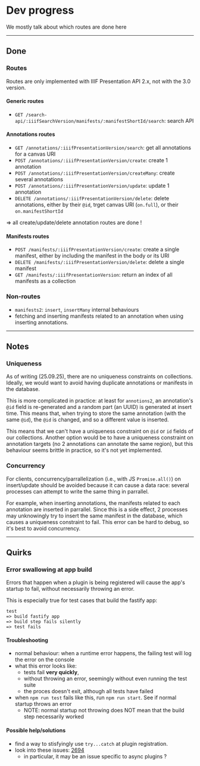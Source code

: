 # Dev progress

We mostly talk about which routes are done here

---

## Done 

### Routes 

Routes are only implemented with IIIF Presentation API 2.x, not with the 3.0 version.

#### Generic routes

- `GET /search-api/:iiifSearchVersion/manifests/:manifestShortId/search`: search API

#### Annotations routes

- `GET /annotations/:iiifPresentationVersion/search`: get all annotations for a canvas URI
- `POST /annotations/:iiifPresentationVersion/create`: create 1 annotation
- `POST /annotations/:iiifPresentationVersion/createMany`: create several annotations
- `POST /annotations/:iiifPresentationVersion/update`: update 1 annotation 
- `DELETE /annotations/:iiifPresentationVersion/delete`: delete annotations, either by their `@id`, trget canvas URI (`on.full`), or their `on.manifestShortId`

=> all create/update/delete annotation routes are done !

#### Manifests routes

- `POST /manifests/:iiifPresentationVersion/create`: create a single manifest, either by including the manifest in the body or its URI
- `DELETE /manifests/:iiifPresentationVersion/delete`: delete a single manifest
- `GET /manifests/:iiifPresentationVersion`: return an index of all manifests as a collection

### Non-routes

- `manifests2`: `insert`, `insertMany` internal behaviours
- fetching and inserting manifests related to an annotation when using inserting annotations.

---

## Notes

### Uniqueness

As of writing (25.09.25), there are no uniqueness constraints on collections. Ideally, we would want to avoid having duplicate annotations or manifests in the database. 

This is more complicated in practice: at least for `annotions2`, an annotation's `@id` field is re-generated and a random part (an UUID) is generated at insert time. This means that, when trying to store the same annotation (with the same `@id`), the `@id` is changed, and so a different value is inserted. 

This means that we can't have a uniqueness constraint on `@id` or `id` fields of our collections. Another option would be to have a uniqueness constraint on annotation targets (no 2 annotations can annotate the same region), but this behaviour seems brittle in practice, so it's not yet implemented.

### Concurrency

For clients, concurrency/parrallelization (i.e., with JS `Promise.all()`) on insert/update should be avoided because it can cause a data race: several processes can attempt to write the same thing in parrallel. 

For example, when inserting annotations, the manifests related to each annotation are inserted in parrallel. Since this is a side effect, 2 processes may unknowingly try to insert the same manifest in the database, which causes a uniqueness constraint to fail. This error can be hard to debug, so it's best to avoid concurrency.

---

## Quirks

### Error swallowing at app build

Errors that happen when a plugin is being registered will cause the app's startup to fail, without necessarily throwing an error.

This is especially true for test cases that build the fastify app:

```
test 
=> build fastify app
=> build step fails silently
=> test fails
```

#### Troubleshooting

- normal behaviour: when a runtime error happens, the failing test will log the error on the console
- what this error looks like: 
    - tests fail **very quickly**, 
    - without throwing an error, seemingly without even running the test suite
    - the proces doesn't exit, although all tests have failed
- when `npm run test` fails like this, run `npm run start`. See if normal startup throws an error
    - NOTE: normal startup not throwing does NOT mean that the build step necessarily worked

#### Possible help/solutions

- find a way to stisfyingly use `try...catch` at plugin registration.
- look into these issues: [2694](https://github.com/fastify/fastify/issues/2694)
    - in particular, it may be an issue specific to async plugins ?

